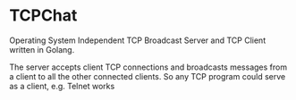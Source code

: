# TCPChat
Operating System Independent TCP Broadcast Server and TCP Client written in Golang.

The server accepts client TCP connections and broadcasts messages from a client to all the other connected clients. So any TCP program could serve as a client, e.g. Telnet works
